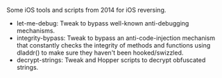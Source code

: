 Some iOS tools and scripts from 2014 for iOS reversing.

* let-me-debug: Tweak to bypass well-known anti-debugging mechanisms.
* integrity-bypass: Tweak to bypass an anti-code-injection mechanism that constantly checks the integrity of methods and functions using dladdr() to make sure they haven't been hooked/swizzled.
* decrypt-strings: Tweak and Hopper scripts to decrypt obfuscated strings.
